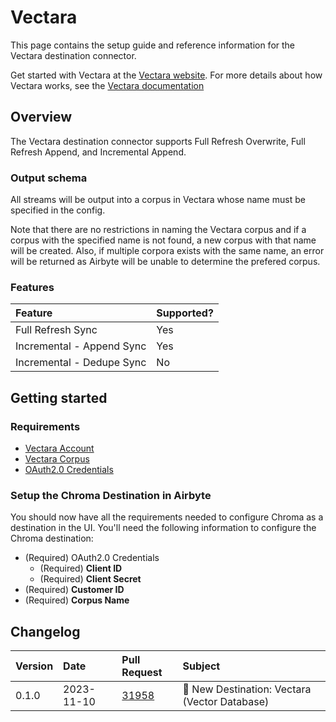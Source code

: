 # Vectara

This page contains the setup guide and reference information for the Vectara destination connector.

Get started with Vectara at the [Vectara website](https://vectara.com/). For more details about how Vectara works, see the [Vectara documentation](https://docs.vectara.com/)

## Overview

The Vectara destination connector supports Full Refresh Overwrite, Full Refresh Append, and Incremental Append.

### Output schema

All streams will be output into a corpus in Vectara whose name must be specified in the config. 

Note that there are no restrictions in naming the Vectara corpus and if a corpus with the specified name is not found, a new corpus with that name will be created. Also, if multiple corpora exists with the same name, an error will be returned as Airbyte will be unable to determine the prefered corpus.


### Features

| Feature                       | Supported? |
| :---------------------------- | :--------- |
| Full Refresh Sync             | Yes        |
| Incremental - Append Sync     | Yes        |
| Incremental - Dedupe Sync     | No         |


## Getting started

### Requirements

- [Vectara Account](https://console.vectara.com/signup)
- [Vectara Corpus](https://docs.vectara.com/docs/console-ui/creating-a-corpus)
- [OAuth2.0 Credentials](https://docs.vectara.com/docs/learn/authentication/oauth-2)

### Setup the Chroma Destination in Airbyte

You should now have all the requirements needed to configure Chroma as a destination in the UI. You'll need the following information to configure the Chroma destination:

- (Required) OAuth2.0 Credentials
  - (Required) **Client ID**
  - (Required) **Client Secret**
- (Required) **Customer ID**
- (Required) **Corpus Name**

## Changelog

| Version | Date       | Pull Request                                             | Subject                                                           |
| :------ | :--------- | :------------------------------------------------------- | :---------------------------------------------------------------- |
| 0.1.0   | 2023-11-10 | [31958](https://github.com/airbytehq/airbyte/pull/31958) | 🎉 New Destination: Vectara (Vector Database)                     |
